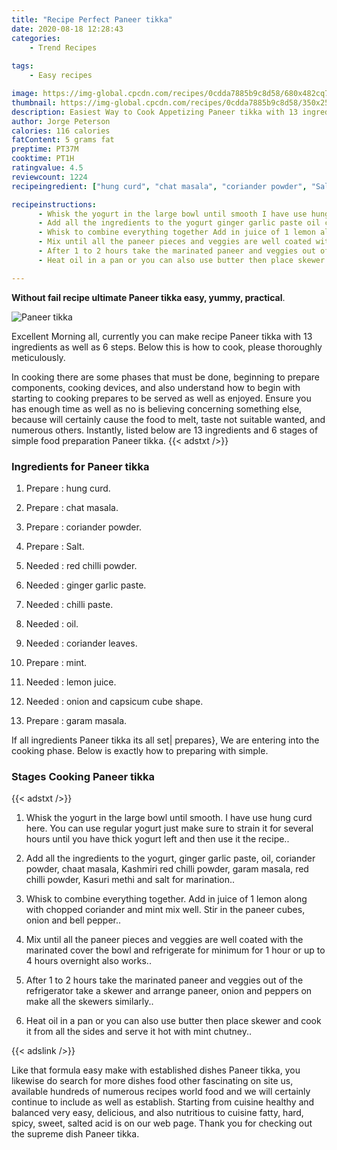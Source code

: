 ```yaml
---
title: "Recipe Perfect Paneer tikka"
date: 2020-08-18 12:28:43
categories:
    - Trend Recipes
    
tags:
    - Easy recipes

image: https://img-global.cpcdn.com/recipes/0cdda7885b9c8d58/680x482cq70/paneer-tikka-recipe-main-photo.jpg
thumbnail: https://img-global.cpcdn.com/recipes/0cdda7885b9c8d58/350x250cq70/paneer-tikka-recipe-main-photo.jpg
description: Easiest Way to Cook Appetizing Paneer tikka with 13 ingredients and 6 stages of easy cooking.
author: Jorge Peterson
calories: 116 calories
fatContent: 5 grams fat
preptime: PT37M
cooktime: PT1H
ratingvalue: 4.5
reviewcount: 1224
recipeingredient: ["hung curd", "chat masala", "coriander powder", "Salt", "red chilli powder", "ginger garlic paste", "chilli paste", "oil", "coriander leaves", "mint", "lemon juice", "onion and capsicum cube shape", "garam masala"]

recipeinstructions: 
      - Whisk the yogurt in the large bowl until smooth I have use hung curd here You can use regular yogurt just make sure to strain it for several hours until you have thick yogurt left and then use it the recipe 
      - Add all the ingredients to the yogurt ginger garlic paste oil coriander powder chaat masala Kashmiri red chilli powder garam masala red chilli powder Kasuri methi and salt for marination 
      - Whisk to combine everything together Add in juice of 1 lemon along with chopped coriander and mint mix well Stir in the paneer cubes onion and bell pepper 
      - Mix until all the paneer pieces and veggies are well coated with the marinated cover the bowl and refrigerate for minimum for 1 hour or up to 4 hours overnight also works 
      - After 1 to 2 hours take the marinated paneer and veggies out of the refrigerator take a skewer and arrange paneer onion and peppers on make all the skewers similarly 
      - Heat oil in a pan or you can also use butter then place skewer and cook it from all the sides and serve it hot with mint chutney

---
```




**Without fail recipe ultimate Paneer tikka easy, yummy, practical**. 


![Paneer tikka](https://img-global.cpcdn.com/recipes/0cdda7885b9c8d58/680x482cq70/paneer-tikka-recipe-main-photo.jpg "Paneer tikka")




Excellent Morning all, currently you can make recipe Paneer tikka with 13 ingredients as well as 6 steps. Below this is how to cook, please thoroughly meticulously.

In cooking there are some phases that must be done, beginning to prepare components, cooking devices, and also understand how to begin with starting to cooking prepares to be served as well as enjoyed. Ensure you has enough time as well as no is believing concerning something else, because will certainly cause the food to melt, taste not suitable wanted, and numerous others. Instantly, listed below are 13 ingredients and 6 stages of simple food preparation Paneer tikka.
{{< adstxt />}}

### Ingredients for Paneer tikka


1. Prepare  : hung curd.

1. Prepare  : chat masala.

1. Prepare  : coriander powder.

1. Prepare  : Salt.

1. Needed  : red chilli powder.

1. Needed  : ginger garlic paste.

1. Needed  : chilli paste.

1. Needed  : oil.

1. Needed  : coriander leaves.

1. Prepare  : mint.

1. Needed  : lemon juice.

1. Needed  : onion and capsicum cube shape.

1. Prepare  : garam masala.



If all ingredients Paneer tikka its all set| prepares}, We are entering into the cooking phase. Below is exactly how to preparing with simple.

### Stages Cooking Paneer tikka

{{< adstxt />}}


1. Whisk the yogurt in the large bowl until smooth. I have use hung curd here. You can use regular yogurt just make sure to strain it for several hours until you have thick yogurt left and then use it the recipe..



1. Add all the ingredients to the yogurt, ginger garlic paste, oil, coriander powder, chaat masala, Kashmiri red chilli powder, garam masala, red chilli powder, Kasuri methi and salt for marination..



1. Whisk to combine everything together. Add in juice of 1 lemon along with chopped coriander and mint mix well. Stir in the paneer cubes, onion and bell pepper..



1. Mix until all the paneer pieces and veggies are well coated with the marinated cover the bowl and refrigerate for minimum for 1 hour or up to 4 hours overnight also works..



1. After 1 to 2 hours take the marinated paneer and veggies out of the refrigerator take a skewer and arrange paneer, onion and peppers on make all the skewers similarly..



1. Heat oil in a pan or you can also use butter then place skewer and cook it from all the sides and serve it hot with mint chutney..





{{< adslink />}}

Like that formula easy make with established dishes Paneer tikka, you likewise do search for more dishes food other fascinating on site us, available hundreds of numerous recipes world food and we will certainly continue to include as well as establish. Starting from cuisine healthy and balanced very easy, delicious, and also nutritious to cuisine fatty, hard, spicy, sweet, salted acid is on our web page. Thank you for checking out the supreme dish Paneer tikka.
